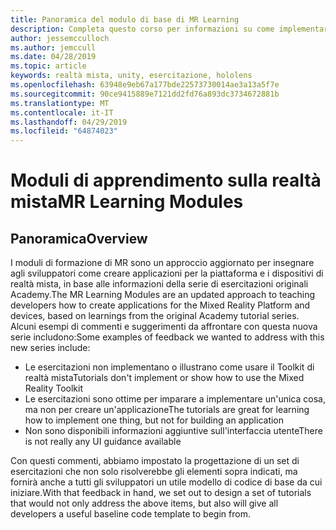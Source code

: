 ```yaml
---
title: Panoramica del modulo di base di MR Learning
description: Completa questo corso per informazioni su come implementare il riconoscimento volto di Azure in un'applicazione di realtà mista.
author: jessemcculloch
ms.author: jemccull
ms.date: 04/28/2019
ms.topic: article
keywords: realtà mista, unity, esercitazione, hololens
ms.openlocfilehash: 63948e9eb67a177bde22573730014ae3a13a5f7e
ms.sourcegitcommit: 90ce9415889e7121dd2fd76a893dc3734672881b
ms.translationtype: MT
ms.contentlocale: it-IT
ms.lasthandoff: 04/29/2019
ms.locfileid: "64874023"
---
```

# <a name="mr-learning-modules"></a><span data-ttu-id="7e329-104">Moduli di apprendimento sulla realtà mista</span><span class="sxs-lookup"><span data-stu-id="7e329-104">MR Learning Modules</span></span>

## <a name="overview"></a><span data-ttu-id="7e329-105">Panoramica</span><span class="sxs-lookup"><span data-stu-id="7e329-105">Overview</span></span>

<span data-ttu-id="7e329-106">I moduli di formazione di MR sono un approccio aggiornato per insegnare agli sviluppatori come creare applicazioni per la piattaforma e i dispositivi di realtà mista, in base alle informazioni della serie di esercitazioni originali Academy.</span><span class="sxs-lookup"><span data-stu-id="7e329-106">The MR Learning Modules are an updated approach to teaching developers how to create applications for the Mixed Reality Platform and devices, based on learnings from the original Academy tutorial series.</span></span> <span data-ttu-id="7e329-107">Alcuni esempi di commenti e suggerimenti da affrontare con questa nuova serie includono:</span><span class="sxs-lookup"><span data-stu-id="7e329-107">Some examples of feedback we wanted to address with this new series include:</span></span>

* <span data-ttu-id="7e329-108">Le esercitazioni non implementano o illustrano come usare il Toolkit di realtà mista</span><span class="sxs-lookup"><span data-stu-id="7e329-108">Tutorials don't implement or show how to use the Mixed Reality Toolkit</span></span>
* <span data-ttu-id="7e329-109">Le esercitazioni sono ottime per imparare a implementare un'unica cosa, ma non per creare un'applicazione</span><span class="sxs-lookup"><span data-stu-id="7e329-109">The tutorials are great for learning how to implement one thing, but not for building an application</span></span>
* <span data-ttu-id="7e329-110">Non sono disponibili informazioni aggiuntive sull'interfaccia utente</span><span class="sxs-lookup"><span data-stu-id="7e329-110">There is not really any UI guidance available</span></span>

<span data-ttu-id="7e329-111">Con questi commenti, abbiamo impostato la progettazione di un set di esercitazioni che non solo risolverebbe gli elementi sopra indicati, ma fornirà anche a tutti gli sviluppatori un utile modello di codice di base da cui iniziare.</span><span class="sxs-lookup"><span data-stu-id="7e329-111">With that feedback in hand, we set out to design a set of tutorials that would not only address the above items, but also will give all developers a useful baseline code template to begin from.</span></span>
